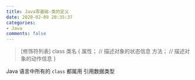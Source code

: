 ```yaml
---
title: Java零基础-类的定义
date: 2020-02-09 20:35:37
categories:
- Java
comments: false
---
```




> [修饰符列表] class  类名  {
> 	属性； // 描述对象的状态信息
> 	方法； // 描述对象的动作信息
> }



Java 语言中所有的 `class` 都属用 引用数据类型